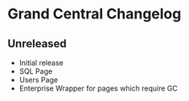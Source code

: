# Grand Central Changelog

## Unreleased

- Initial release
- SQL Page
- Users Page
- Enterprise Wrapper for pages which require GC
